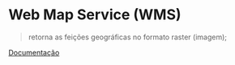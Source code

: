 # Web Map Service (WMS)

> retorna as feições geográficas no formato raster (imagem);

[Documentação](https://www.opengeospatial.org/standards/wms)
